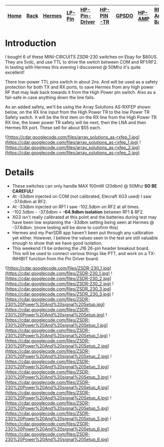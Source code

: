 |[Home](https://code.google.com/p/cdar/wiki/Home)|[Rack](https://code.google.com/p/cdar/wiki/RackMountSystem)|[Hermes](https://code.google.com/p/cdar/wiki/HermesSetup)|[LP-Pin](https://code.google.com/p/cdar/wiki/LowPowerPinSwitchTTL)|[HP-Pin-Driver](https://code.google.com/p/cdar/wiki/PIN_SWITCH_DRIVER)|[HP-PIN-TR](https://code.google.com/p/cdar/wiki/50Mhz_1kw_Lumped_Element_PIN_SWITCH)|[GPSDO](https://code.google.com/p/cdar/wiki/GPSDO)|[HP-AMP](https://code.google.com/p/cdar/wiki/FastHighPower50MhzAmp)|[RF-Amp-Bay](https://code.google.com/p/cdar/wiki/RFAmpBay)|[Power-Bay](https://code.google.com/p/cdar/wiki/PowerBay)|[SDR-Bay](https://code.google.com/p/cdar/wiki/SDRBay)|[External](https://code.google.com/p/cdar/wiki/EnternalLinks)|
|:-----------------------------------------------|:----------------------------------------------------------|:--------------------------------------------------------|:-----------------------------------------------------------------|:---------------------------------------------------------------------|:-----------------------------------------------------------------------------------|:-------------------------------------------------|:------------------------------------------------------------------|:---------------------------------------------------------|:--------------------------------------------------------|:----------------------------------------------------|:------------------------------------------------------------|

# Introduction #

I bought 6 of these MINI-CIRCUITS ZSDR-230 switches on Ebay for $80US.
They are 5vdc, and use TTL to drive the switch between COM and RF1/RF2.
In testing with Hermes this evening I discovered @ 50Mhz it's quite excellent!

There low-power TTL pins switch in about 2ns.  And will be used as a safety protection for both TX and RX ports, to save Hermes from any high power RF that may leak back towards it from the High Power pin switch.  Also as a fail-safe in case anything down the line fails.

As an added safety, we'll be using the Array Solutions AS-RXFEP shown below, on the RX line input from the High Power TR to the low Power TR Safety switch.  It will be the first item on the RX line from the High Power TR RX line, the lower power TR safety will be next, then the LNA and then Hermes RX port.  These sell for about $55 each.

![https://cdar.googlecode.com/files/array_solutions_as-rxfep_1.jpg](https://cdar.googlecode.com/files/array_solutions_as-rxfep_1.jpg)
![https://cdar.googlecode.com/files/array_solutions_as-rxfep_2.jpg](https://cdar.googlecode.com/files/array_solutions_as-rxfep_2.jpg)

# Details #

  * These switches can only handle MAX 100mW (20dbm) @ 50Mhz **SO BE CAREFUL!**
  * At -33dbm injected on COM (not calibrated, Elecraft XG3 used) I saw -37.6dbm at RF2.
  * At -33dbm injected on RF1 I saw -102.5dbm on RF2 at all times.
  * -102.5dbm - -37.6dbm = **-64.9dbm isolation** between RF1 & RF2.
  * XG3 isn't really calibrated at this point and the batteries during test may have been low explaining the -33dbm setting being seen at Hermes @ -37.6dbm.  (more testing will be done to confirm this)
  * Hermes and my PwrSDR app haven't been put through any calibration yet either.  However, I believe the values seen in the test are still valuable enough to show that we have good isolation.
  * This weekend I'll be ordering the J16 26-pin header breakout board.  This will be used to connect various things like PTT, and work on a TX-INHIBIT function from the Pin Driver board.

![https://cdar.googlecode.com/files/ZSDR-230_1.jpg](https://cdar.googlecode.com/files/ZSDR-230_1.jpg)
![https://cdar.googlecode.com/files/ZSDR-230_2.jpg](https://cdar.googlecode.com/files/ZSDR-230_2.jpg)
![https://cdar.googlecode.com/files/ZSDR_230_3.jpg](https://cdar.googlecode.com/files/ZSDR_230_3.jpg)
![https://cdar.googlecode.com/files/ZSDR-230%20Power%20And%20signal%20Setup.jpg](https://cdar.googlecode.com/files/ZSDR-230%20Power%20And%20signal%20Setup.jpg)
![https://cdar.googlecode.com/files/ZSDR-230%20Power%20And%20signal%20Setup_1.jpg](https://cdar.googlecode.com/files/ZSDR-230%20Power%20And%20signal%20Setup_1.jpg)
![https://cdar.googlecode.com/files/ZSDR-230%20Power%20And%20signal%20Setup_2.jpg](https://cdar.googlecode.com/files/ZSDR-230%20Power%20And%20signal%20Setup_2.jpg)
![https://cdar.googlecode.com/files/ZSDR-230%20Power%20And%20signal%20Setup_3.jpg](https://cdar.googlecode.com/files/ZSDR-230%20Power%20And%20signal%20Setup_3.jpg)
![https://cdar.googlecode.com/files/ZSDR-230%20Power%20And%20signal%20Setup_4.jpg](https://cdar.googlecode.com/files/ZSDR-230%20Power%20And%20signal%20Setup_4.jpg)
![https://cdar.googlecode.com/files/ZSDR-230%20Power%20And%20signal%20Setup_5.jpg](https://cdar.googlecode.com/files/ZSDR-230%20Power%20And%20signal%20Setup_5.jpg)
![https://cdar.googlecode.com/files/ZSDR-230%20Power%20And%20signal%20Setup_6.jpg](https://cdar.googlecode.com/files/ZSDR-230%20Power%20And%20signal%20Setup_6.jpg)
